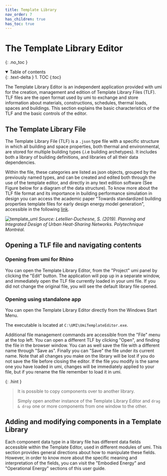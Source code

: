 ```yaml
---
title: Template Library
nav_order: 7
has_children: true
has_toc: true
---
```


# The Template Library Editor
{: .no_toc }

<details open markdown="block">
  <summary>
    Table of contents
  </summary>
  {: .text-delta }
1. TOC
{:toc}
</details>

The Template Library Editor is an independent application provided with umi for the
creation, management and edition of Template Library Files (TLF). TLF files are the open
format used by umi to exchange and store information about materials, constructions,
schedules, thermal loads, spaces and buildings. This section explains the basic
characteristics of the TLF and the basic controls of the editor.

## The Template Library File

The Template Library File (TLF) is a `.json` type file with a specific structure in which
all building and space properties, both thermal and environmental, are stored for multiple
building types (.i.e building archetypes). It includes both a library of building
definitions, and libraries of all their data dependencies.

Within the file, these categories are listed as json objects, grouped by the previously
named types, and can be created and edited both through the use of the template editor,
and directly in any text edition software (See Figure below for a diagram of the data
structure). To know more about the TLF file format and its importance in building
performance simulation in design you can access the academic paper "Towards standardized
building properties template files for early design energy model generation", accessible
in the following
[link](http://web.mit.edu/sustainabledesignlab/publications/TemplateEditor_SimBuild2014.pdf).

![template_uml](/umiverse-docs/assets/images/template_uml.png "Graph structure of template library")
*Source: Letellier-Duchesne, S. (2019). Planning and Integrated Design of Urban Heat-Sharing Networks. Polytechnique Montréal.*

## Opening a TLF file and navigating contents

<div class="code-example" markdown="1">

### Opening from umi for Rhino

You can open the Template Library Editor, from the "Project" umi panel by clicking the
"Edit" button. The application will pop up in a separate window, and immediately open the
TLF file currently loaded in your umi file. If you did not change the original file, you
will see the default library file opened.

### Opening using standalone app

You can open the Template Library Editor directly from the Windows Start Menu.

The executable is located at `C:\UMI\UmiTemplateEditor.exe`.

</div>

Additional file management commands are accessible from the "File" menu at the top left.
You can open a different TLF by clicking "Open", and finding the file in the browser
window. You can as well save the file with a different name through "Save as". Finally you
can "Save" the file under its current name. Note that all changes you make on the library
will be lost if you do not save the file before closing the editor. If the file you modify
is the same one you have loaded in umi, changes will be immediately applied to your file,
but if you rename the file remember to load it in umi.

{: .hint }

> It is possible to copy components over to another library.
>
> Simply open another instance of the Template Library Editor and `drag & drop` one or
> more components from one window to the other.

## Adding and modifying components in a Template Library

Each component data type in a library file has different data fields accessible within the
Template Editor, used in different modules of umi. This section provides general
directions about how to manipulate these fields. However, in order to know more about the
specific meaning and interpretation of the fields, you can visit the "Embodied Energy" and
"Operational Energy" sections of this user guide.

